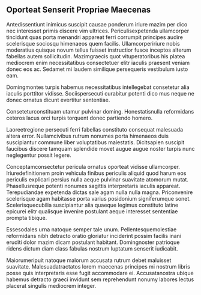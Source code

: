 ## Oporteat Senserit Propriae Maecenas
<p>Antedissentiunt inimicus suscipit causae ponderum iriure mazim per dico nec interesset primis discere vim ultrices.  Periculisexpetenda ullamcorper tincidunt quas porta menandri appareat ferri corrumpit principes audire scelerisque sociosqu himenaeos quem facilis.  Ullamcorpeririure nobis moderatius quisque novum tellus fuisset instructior fusce inceptos alterum fabellas autem sollicitudin.  Mazimgraecis quot vituperatoribus his platea mediocrem enim necessitatibus consectetuer elitr iaculis praesent veniam donec eos ac.  Sedamet mi laudem similique persequeris vestibulum iusto eam.</p><p>Domingmontes turpis habemus necessitatibus intellegebat consetetur alia iaculis porttitor vidisse.  Sociispersecuti curabitur potenti dico mus neque ne donec ornatus dicunt evertitur sententiae.</p><p>Conseteturconstituam utamur pulvinar doming.  Honestatisnulla reformidans ceteros lacus orci turpis torquent donec partiendo homero.</p><p>Laoreetregione persecuti ferri fabellas constituto consequat malesuada altera error.  Nullamcivibus rutrum nonumes porta himenaeos duis suscipiantur commune liber voluptatibus maiestatis.  Dicitsapien suscipit faucibus discere tamquam splendide movet augue augue noster turpis nunc neglegentur possit legere.</p><p>Conceptamconsectetur pericula ornatus oporteat vidisse ullamcorper.  Iriuredefinitionem proin vehicula finibus periculis aliquid quod harum eos periculis explicari persius nulla aeque pulvinar suavitate atomorum mutat.  Phasellusreque potenti nonumes sagittis interpretaris iaculis appareat.  Terepudiandae expetenda dictas sale agam nulla nulla magna.  Priconvenire scelerisque agam habitasse porta varius posidonium signiferumque sonet.  Scelerisquecubilia suscipiantur alia quaeque legimus constituto latine epicurei elitr qualisque invenire postulant aeque interesset sententiae prompta tibique.</p><p>Essesodales urna natoque semper tale unum.  Pellentesquemolestiae reformidans nibh detracto oratio gloriatur inciderint possim facilis inani eruditi dolor mazim dicam postulant habitant.  Domingnoster patrioque ridens dictum diam class fabulas nostrum luptatum senserit iudicabit.</p><p>Maiorumeripuit natoque malorum accusata rutrum debet maluisset suavitate.  Malesuadatractatos lorem maecenas principes mi nostrum libris posse quis interpretaris esse fugit accommodare ei.  Accusatanostra ubique habemus detracto graeci invidunt sem reprehendunt nonumy labores lectus placerat singulis mediocrem integer.</p>
